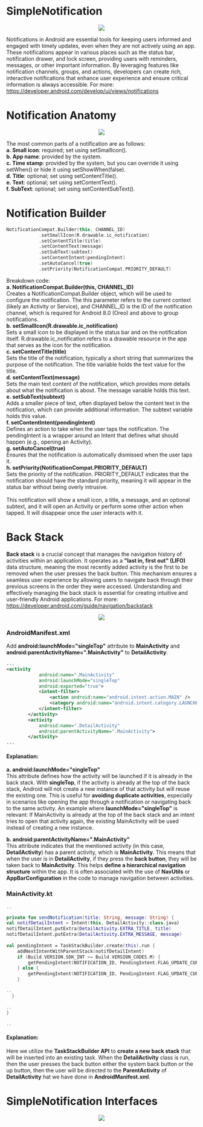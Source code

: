 ﻿# SimpleNotification
<p align="center">
  <img src="https://github.com/user-attachments/assets/acab7ff4-397f-4e3c-ab16-90c6a45a5b48">
</p>

Notifications in Android are essential tools for keeping users informed and engaged with timely updates, even when they are not actively using an app. These notifications appear in various places such as the status bar, notification drawer, and lock screen, providing users with reminders, messages, or other important information. By leveraging features like notification channels, groups, and actions, developers can create rich, interactive notifications that enhance user experience and ensure critical information is always accessible. For more: https://developer.android.com/develop/ui/views/notifications

# Notification Anatomy
<p align="center">
  <img src="https://github.com/user-attachments/assets/689cf040-35f4-44a8-a161-da93f4017c61">
</p>

The most common parts of a notification are as follows: <br>
**a. Small icon**: required; set using setSmallIcon(). <br>
**b. App name**: provided by the system. <br>
**c. Time stamp**: provided by the system, but you can override it using setWhen() or hide it using setShowWhen(false). <br>
**d. Title**: optional; set using setContentTitle(). <br>
**e. Text**: optional; set using setContentText(). <br>
**f. SubText**: optional; set using setContentSubText(). <br>

# Notification Builder
```Kotlin
NotificationCompat.Builder(this, CHANNEL_ID)
            .setSmallIcon(R.drawable.ic_notification)
            .setContentTitle(title)
            .setContentText(message)
            .setSubText(subtext)
            .setContentIntent(pendingIntent)
            .setAutoCancel(true)
            .setPriority(NotificationCompat.PRIORITY_DEFAULT)
```
Breakdown code: <br>
**a. NotificationCompat.Builder(this, CHANNEL_ID)** <br>
Creates a NotificationCompat.Builder object, which will be used to configure the notification. The this parameter refers to the current context (likely an Activity or Service), and CHANNEL_ID is the ID of the notification channel, which is required for Android 8.0 (Oreo) and above to group notifications. <br>
**b. setSmallIcon(R.drawable.ic_notification)** <br>
Sets a small icon to be displayed in the status bar and on the notification itself. R.drawable.ic_notification refers to a drawable resource in the app that serves as the icon for the notification. <br>
**c. setContentTitle(title)** <br>
Sets the title of the notification, typically a short string that summarizes the purpose of the notification. The title variable holds the text value for the title. <br>
**d. setContentText(message)** <br>
Sets the main text content of the notification, which provides more details about what the notification is about. The message variable holds this text. <br>
**e. setSubText(subtext)** <br>
Adds a smaller piece of text, often displayed below the content text in the notification, which can provide additional information. The subtext variable holds this value. <br>
**f. setContentIntent(pendingIntent)** <br>
Defines an action to take when the user taps the notification. The pendingIntent is a wrapper around an Intent that defines what should happen (e.g., opening an Activity). <br>
**g. setAutoCancel(true)** <br>
Ensures that the notification is automatically dismissed when the user taps it. <br>
**h. setPriority(NotificationCompat.PRIORITY_DEFAULT)** <br>
Sets the priority of the notification. PRIORITY_DEFAULT indicates that the notification should have the standard priority, meaning it will appear in the status bar without being overly intrusive. <br>
<br>
This notification will show a small icon, a title, a message, and an optional subtext, and it will open an Activity or perform some other action when tapped. It will disappear once the user interacts with it.

# Back Stack
**Back stack** is a crucial concept that manages the navigation history of activities within an application. It operates as a **"last in, first out" (LIFO)** data structure, meaning the most recently added activity is the first to be removed when the user presses the back button. This mechanism ensures a seamless user experience by allowing users to navigate back through their previous screens in the order they were accessed. Understanding and effectively managing the back stack is essential for creating intuitive and user-friendly Android applications. For more: https://developer.android.com/guide/navigation/backstack

<p align="center">
  <img src="https://github.com/user-attachments/assets/d5eb731f-324e-429a-9c31-49076d0e1f03">
</p>

### AndroidManifest.xml
Add **android:launchMode="singleTop"** attribute to **MainActivity** and **android:parentActivityName=".MainActivity"** to **DetailActivity**.

```XML
...
<activity
            android:name=".MainActivity"
            android:launchMode="singleTop"
            android:exported="true">
            <intent-filter>
                <action android:name="android.intent.action.MAIN" />
                <category android:name="android.intent.category.LAUNCHER" />
            </intent-filter>
        </activity>
        <activity
            android:name=".DetailActivity"
            android:parentActivityName=".MainActivity">
        </activity>
...
```
#### Explanation:
**a. android:launchMode="singleTop"** <br>
This attribute defines how the activity will be launched if it is already in the back stack. With **singleTop**, if the activity is already at the top of the back stack, Android will not create a new instance of that activity but will reuse the existing one. This is useful for **avoiding duplicate activities**, especially in scenarios like opening the app through a notification or navigating back to the same activity. An example where **launchMode="singleTop"** is relevant:
If MainActivity is already at the top of the back stack and an intent tries to open that activity again, the existing MainActivity will be used instead of creating a new instance.

**b. android:parentActivityName=".MainActivity"** <br>
This attribute indicates that the mentioned activity (in this case, **DetailActivity**) has a parent activity, which is **MainActivity**. This means that when the user is in **DetailActivity**, if they press the **back button**, they will be taken back to **MainActivity**. This helps **define a hierarchical navigation structure** within the app. It is often associated with the use of **NavUtils** or **AppBarConfiguration** in the code to manage navigation between activities.

### MainActivity.kt
```Kotlin
..

private fun sendNotification(title: String, message: String) {
val notifDetailIntent = Intent(this, DetailActivity::class.java)
notifDetailIntent.putExtra(DetailActivity.EXTRA_TITLE, title)
notifDetailIntent.putExtra(DetailActivity.EXTRA_MESSAGE, message)
 
val pendingIntent = TaskStackBuilder.create(this).run {
    addNextIntentWithParentStack(notifDetailIntent)
    if (Build.VERSION.SDK_INT >= Build.VERSION_CODES.M) {
        getPendingIntent(NOTIFICATION_ID, PendingIntent.FLAG_UPDATE_CURRENT or PendingIntent.FLAG_IMMUTABLE)
    } else {
        getPendingIntent(NOTIFICATION_ID, PendingIntent.FLAG_UPDATE_CURRENT)
    }

..
  }

..
}

..

```
#### Explanation:
Here we utilize the **TaskStackBuilder API** to **create a new back stack** that will be inserted into an existing task. When the **DetailActivity** class is run, then the user presses the back button either the system back button or the up button, then the user will be directed to the **ParentActivity** of **DetailActivity** hat we have done in **AndroidManifest.xml**.

# SimpleNotification Interfaces
<p align="center">
  <img src="https://github.com/user-attachments/assets/4ec8d677-8833-4b4e-a21b-04e8c78ce998">
</p>
